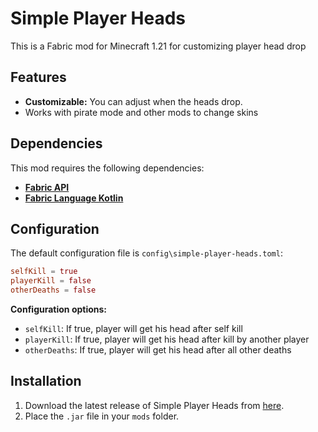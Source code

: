 # Simple Player Heads

This is a Fabric mod for Minecraft 1.21 for customizing player head drop

## Features

- **Customizable:** You can adjust when the heads drop.
- Works with pirate mode and other mods to change skins

## Dependencies

This mod requires the following dependencies:

- **[Fabric API](https://modrinth.com/mod/fabric-api)**
- **[Fabric Language Kotlin](https://modrinth.com/mod/fabric-language-kotlin)**

## Configuration

The default configuration file is `config\simple-player-heads.toml`:

```toml
selfKill = true
playerKill = false
otherDeaths = false
```

**Configuration options:**

- `selfKill`: If true, player will get his head after self kill
- `playerKill`: If true, player will get his head after kill by another player
- `otherDeaths`: If true, player will get his head after all other deaths


## Installation

1. Download the latest release of Simple Player Heads from [here](https://modrinth.com/mod/simple-player-heads).
2. Place the `.jar` file in your `mods` folder.